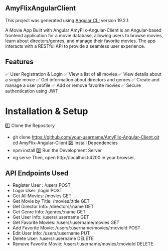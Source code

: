 ## AmyFlixAngularClient

This project was generated using [Angular CLI](https://github.com/angular/angular-cli) version 19.2.1.

A Movie App Built with Angular
AmyFlix-Angular-Client is an Angular-based frontend application for a movie database, allowing users to browse movies, learn about directors/genres, and manage their favorite movies. The app interacts with a RESTful API to provide a seamless user experience.

## Features
✅ User Registration & Login
✅ View a list of all movies
✅ View details about a single movie
✅ Get information about directors and genres
✅ Create and manage a user profile
✅ Add or remove favorite movies
✅ Secure authentication using JWT


# Installation & Setup
1️⃣ Clone the Repository
- git clone https://github.com/your-username/AmyFlix-Angular-Client.git
cd AmyFlix-Angular-Client
2️⃣ Install Dependencies
- npm install
3️⃣ Run the Development Server
- ng serve
Then, open http://localhost:4200 in your browser.

## API Endpoints Used
- Register User : /users	POST
- Login User: /login	POST
- Get All Movies: /movies	GET
- Get Movie by Title: /movies/:title	GET
- Get Director Info: /directors/:name	GET
- Get Genre Info: /genres/:name	GET
- Get User Info: /users/:username	GET
- Get Favorite Movies: /users/:username/movies	GET
- Add Favorite Movie: /users/:username/movies/:movieId	POST
- Edit User Info: /users/:username	PUT
- Delete User: /users/:username	DELETE
- Remove Favorite Movie: /users/:username/movies/:movieId	DELETE

